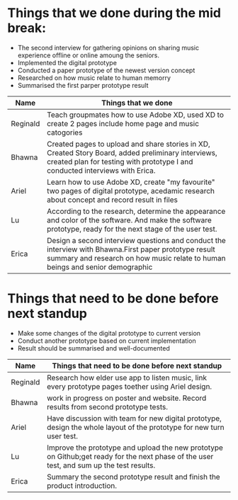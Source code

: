 # Things that we done during the mid break:
* The second interview for gathering opinions on sharing music experience offline or online amoung the seniors.
* Implemented the digital prototype
* Conducted a paper prototype of the newest version concept
* Researched on how music relate to human memorry 
* Summarised the first parper prototype result

Name | Things that we done 
------------ | -------------
Reginald | Teach groupmates how to use Adobe XD, used XD to create 2 pages include home page and music catogories 
Bhawna | Created pages to upload and share stories in XD, Created Story Board, added preliminary interviews, created plan for testing with prototype I and conducted interviews with Erica.
Ariel | Learn how to use Adobe XD, create "my favourite" two pages of digital prototype, acedamic research about concept and record result in files
Lu | According to the research, determine the appearance and color of the software. And make the software prototype, ready for the next stage of the user test.
Erica | Design a second interview questions and conduct the interview with Bhawna.First paper prototype result summary and research on how music relate to human beings and senior demographic
# Things that need to be done before next standup
* Make some changes of the digital prototype to current version
* Conduct another prototype based on current implementation
* Result should be summarised and well-documented

Name | Things that need to be done before next standup
------------ | -------------
Reginald | Research how elder use app to listen music, link every prototype pages toether using Ariel design.
Bhawna | work in progress on poster and website. Record results from second prototype tests.
Ariel | Have discussion with team for new digital prototype, design the whole layout of the prototype for new turn user test.
Lu | Improve the prototype and upload the new prototype on Github;get ready for the next phase of the user test, and sum up the test results.
Erica | Summary the second prototype result and finish the product introduction.
